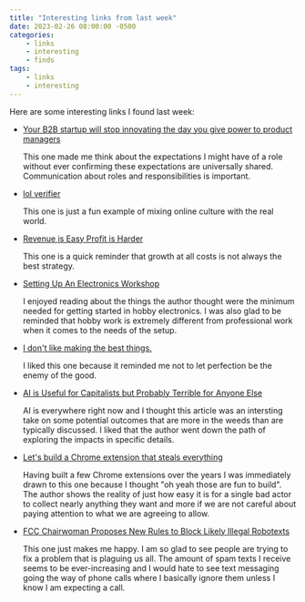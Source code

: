 ```yaml
---
title: "Interesting links from last week"
date: 2023-02-26 08:00:00 -0500
categories: 
    - links
    - interesting
    - finds
tags: 
    - links 
    - interesting
---
```


Here are some interesting links I found last week:
- [Your B2B startup will stop innovating the day you give power to product managers](https://blog.luap.info/your-b2b-startup-will-stop-innovating-the-day-you-give-power-to-product-managers.html)

    This one made me think about the expectations I might have of a role without ever confirming these expectations are universally shared. Communication about roles and responsibilities is important.


- [lol verifier](https://brianmoore.com/lol-verifier/)

    This one is just a fun example of mixing online culture with the real world.


- [Revenue is Easy Profit is Harder](https://www.edge.ceo/p/revenue-is-easy-profit-is-harder)
    
    This one is a quick reminder that growth at all costs is not always the best strategy.


- [Setting Up An Electronics Workshop](https://lcamtuf.substack.com/p/setting-up-an-electronics-workshop)

    I enjoyed reading about the things the author thought were the minimum needed for getting started in hobby electronics. I was also glad to be reminded that hobby work is extremely different from professional work when it comes to the needs of the setup. 


- [I don't like making the best things.](https://internetvin.ghost.io/i-dont-like-making-the-best-things/)

    I liked this one because it reminded me not to let perfection be the enemy of the good.


- [AI is Useful for Capitalists but Probably Terrible for Anyone Else](https://mebassett.info/ai-useful-for-capitalist)
    
    AI is everywhere right now and I thought this article was an intersting take on some potential outcomes that are more in the weeds than are typically discussed. I liked that the author went down the path of exploring the impacts in specific details. 


- [Let's build a Chrome extension that steals everything](https://mattfrisbie.substack.com/p/spy-chrome-extension)

    Having built a few Chrome extensions over the years I was immediately drawn to this one because I thought "oh yeah those are fun to build". The author shows the reality of just how easy it is for a single bad actor to collect nearly anything they want and more if we are not careful about paying attention to what we are agreeing to allow.


- [FCC Chairwoman Proposes New Rules to Block Likely Illegal Robotexts](https://www.fcc.gov/document/fcc-chairwoman-proposes-new-rules-block-likely-illegal-robotexts)

    This one just makes me happy. I am so glad to see people are trying to fix a problem that is plaguing us all. The amount of spam texts I receive seems to be ever-increasing and I would hate to see text messaging going the way of phone calls where I basically ignore them unless I know I am expecting a call. 